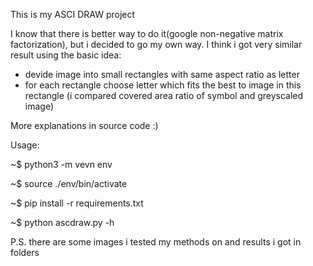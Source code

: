 This is my ASCI DRAW project

I know that there is better way to do it(google non-negative matrix factorization), but i decided to go my own way.
I think i got very similar result using the basic idea:
- devide image into small rectangles with same aspect ratio as letter
- for each rectangle choose letter which fits the best to image in this rectangle (i compared covered area ratio of symbol and greyscaled image)

More explanations in source code :)

Usage:

~$ python3 -m vevn env

~$ source ./env/bin/activate

~$ pip install -r requirements.txt

~$ python ascdraw.py -h

 
P.S. there are some images i tested my methods on and results i got in folders 
